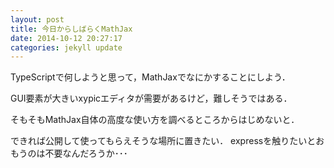 ```yaml
---
layout: post
title: 今日からしばらくMathJax
date: 2014-10-12 20:27:17
categories: jekyll update
---
```

TypeScriptで何しようと思って，MathJaxでなにかすることにしよう．

GUI要素が大きいxypicエディタが需要があるけど，難しそうではある．

そもそもMathJax自体の高度な使い方を調べるところからはじめないと．

できれば公開して使ってもらえそうな場所に置きたい．
expressを触りたいとおもうのは不要なんだろうか･･･


